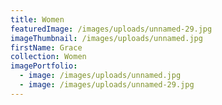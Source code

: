 ```yaml
---
title: Women
featuredImage: /images/uploads/unnamed-29.jpg
imageThumbnail: /images/uploads/unnamed.jpg
firstName: Grace
collection: Women
imagePortfolio:
  - image: /images/uploads/unnamed.jpg
  - image: /images/uploads/unnamed-29.jpg
---
```


